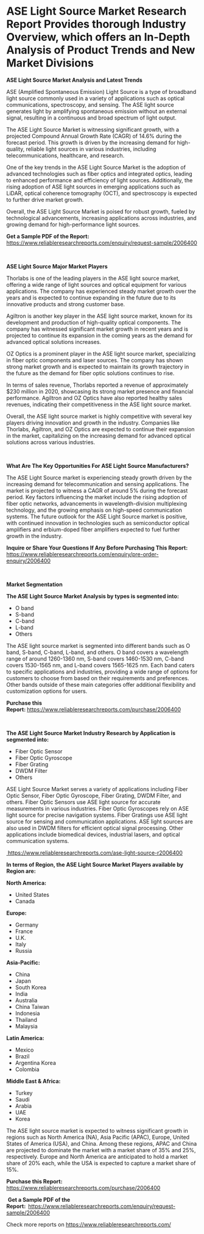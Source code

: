 <p><h1>ASE Light Source Market Research Report Provides thorough Industry Overview, which offers an In-Depth Analysis of Product Trends and New Market Divisions</h1></p><p><strong>ASE Light Source Market Analysis and Latest Trends</strong></p>
<p><p>ASE (Amplified Spontaneous Emission) Light Source is a type of broadband light source commonly used in a variety of applications such as optical communications, spectroscopy, and sensing. The ASE light source generates light by amplifying spontaneous emission without an external signal, resulting in a continuous and broad spectrum of light output.</p><p>The ASE Light Source Market is witnessing significant growth, with a projected Compound Annual Growth Rate (CAGR) of 14.6% during the forecast period. This growth is driven by the increasing demand for high-quality, reliable light sources in various industries, including telecommunications, healthcare, and research.</p><p>One of the key trends in the ASE Light Source Market is the adoption of advanced technologies such as fiber optics and integrated optics, leading to enhanced performance and efficiency of light sources. Additionally, the rising adoption of ASE light sources in emerging applications such as LiDAR, optical coherence tomography (OCT), and spectroscopy is expected to further drive market growth.</p><p>Overall, the ASE Light Source Market is poised for robust growth, fueled by technological advancements, increasing applications across industries, and growing demand for high-performance light sources.</p></p>
<p><strong>Get a Sample PDF of the Report:&nbsp;</strong> <a href="https://www.reliableresearchreports.com/enquiry/request-sample/2006400">https://www.reliableresearchreports.com/enquiry/request-sample/2006400</a></p>
<p>&nbsp;</p>
<p><strong>ASE Light Source Major Market Players</strong></p>
<p><p>Thorlabs is one of the leading players in the ASE light source market, offering a wide range of light sources and optical equipment for various applications. The company has experienced steady market growth over the years and is expected to continue expanding in the future due to its innovative products and strong customer base.</p><p>Agiltron is another key player in the ASE light source market, known for its development and production of high-quality optical components. The company has witnessed significant market growth in recent years and is projected to continue its expansion in the coming years as the demand for advanced optical solutions increases.</p><p>OZ Optics is a prominent player in the ASE light source market, specializing in fiber optic components and laser sources. The company has shown strong market growth and is expected to maintain its growth trajectory in the future as the demand for fiber optic solutions continues to rise.</p><p>In terms of sales revenue, Thorlabs reported a revenue of approximately $230 million in 2020, showcasing its strong market presence and financial performance. Agiltron and OZ Optics have also reported healthy sales revenues, indicating their competitiveness in the ASE light source market.</p><p>Overall, the ASE light source market is highly competitive with several key players driving innovation and growth in the industry. Companies like Thorlabs, Agiltron, and OZ Optics are expected to continue their expansion in the market, capitalizing on the increasing demand for advanced optical solutions across various industries.</p></p>
<p>&nbsp;</p>
<p><strong>What Are The Key Opportunities For ASE Light Source Manufacturers?</strong></p>
<p><p>The ASE Light Source market is experiencing steady growth driven by the increasing demand for telecommunication and sensing applications. The market is projected to witness a CAGR of around 5% during the forecast period. Key factors influencing the market include the rising adoption of fiber optic networks, advancements in wavelength-division multiplexing technology, and the growing emphasis on high-speed communication systems. The future outlook for the ASE Light Source market is positive, with continued innovation in technologies such as semiconductor optical amplifiers and erbium-doped fiber amplifiers expected to fuel further growth in the industry.</p></p>
<p><strong>Inquire or Share Your Questions If Any Before Purchasing This Report:</strong> <a href="https://www.reliableresearchreports.com/enquiry/pre-order-enquiry/2006400">https://www.reliableresearchreports.com/enquiry/pre-order-enquiry/2006400</a></p>
<p>&nbsp;</p>
<p><strong>Market Segmentation</strong></p>
<p><strong>The ASE Light Source Market Analysis by types is segmented into:</strong></p>
<p><ul><li>O band</li><li>S-band</li><li>C-band</li><li>L-band</li><li>Others</li></ul></p>
<p><p>The ASE light source market is segmented into different bands such as O band, S-band, C-band, L-band, and others. O band covers a wavelength range of around 1260-1360 nm, S-band covers 1460-1530 nm, C-band covers 1530-1565 nm, and L-band covers 1565-1625 nm. Each band caters to specific applications and industries, providing a wide range of options for customers to choose from based on their requirements and preferences. Other bands outside of these main categories offer additional flexibility and customization options for users.</p></p>
<p><strong>Purchase this Report:&nbsp;</strong><a href="https://www.reliableresearchreports.com/purchase/2006400">https://www.reliableresearchreports.com/purchase/2006400</a></p>
<p>&nbsp;</p>
<p><strong>The ASE Light Source Market Industry Research by Application is segmented into:</strong></p>
<p><ul><li>Fiber Optic Sensor</li><li>Fiber Optic Gyroscope</li><li>Fiber Grating</li><li>DWDM Filter</li><li>Others</li></ul></p>
<p><p>ASE Light Source Market serves a variety of applications including Fiber Optic Sensor, Fiber Optic Gyroscope, Fiber Grating, DWDM Filter, and others. Fiber Optic Sensors use ASE light source for accurate measurements in various industries. Fiber Optic Gyroscopes rely on ASE light source for precise navigation systems. Fiber Gratings use ASE light source for sensing and communication applications. ASE light sources are also used in DWDM filters for efficient optical signal processing. Other applications include biomedical devices, industrial lasers, and optical communication systems.</p></p>
<p><a href="https://www.reliableresearchreports.com/ase-light-source-r2006400">&nbsp;https://www.reliableresearchreports.com/ase-light-source-r2006400</a></p>
<p><strong>In terms of Region, the ASE Light Source Market Players available by Region are:</strong></p>
<p>
    <p> <strong> North America: </strong>
        <ul>
            <li>United States</li>
            <li>Canada</li>
        </ul>
        </p> 
    <p> <strong> Europe: </strong>
        <ul>
            <li>Germany</li>
            <li>France</li>
            <li>U.K.</li>
            <li>Italy</li>
            <li>Russia</li>
        </ul>
        </p> 
    <p> <strong> Asia-Pacific: </strong>
        <ul>
            <li>China</li>
            <li>Japan</li>
            <li>South Korea</li>
            <li>India</li>
            <li>Australia</li>
            <li>China Taiwan</li>
            <li>Indonesia</li>
            <li>Thailand</li>
            <li>Malaysia</li>
        </ul>
        </p> 
    <p> <strong> Latin America: </strong>
        <ul>
            <li>Mexico</li>
            <li>Brazil</li>
            <li>Argentina Korea</li>
            <li>Colombia</li>
        </ul>
        </p> 
    <p> <strong> Middle East & Africa: </strong>
        <ul>
            <li>Turkey</li>
            <li>Saudi</li>
            <li>Arabia</li>
            <li>UAE</li>
            <li>Korea</li>
        </ul>
    </p>
    </p>
<p><p>The ASE light source market is expected to witness significant growth in regions such as North America (NA), Asia Pacific (APAC), Europe, United States of America (USA), and China. Among these regions, APAC and China are projected to dominate the market with a market share of 35% and 25%, respectively. Europe and North America are anticipated to hold a market share of 20% each, while the USA is expected to capture a market share of 15%.</p></p>
<p><strong>Purchase this Report: </strong><a href="https://www.reliableresearchreports.com/purchase/2006400">https://www.reliableresearchreports.com/purchase/2006400</a></p>
<p>&nbsp;<strong>Get a Sample PDF of the Report:&nbsp;&nbsp;</strong><a href="https://www.reliableresearchreports.com/enquiry/request-sample/2006400">https://www.reliableresearchreports.com/enquiry/request-sample/2006400</a></p>
<p><strong></strong></p>
<p>Check more reports on <a href="https://www.reliableresearchreports.com/">https://www.reliableresearchreports.com/</a></p>